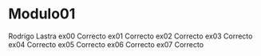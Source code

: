 # Modulo01
Rodrigo Lastra
ex00 Correcto
ex01 Correcto
ex02 Correcto
ex03 Correcto
ex04 Correcto
ex05 Correcto
ex06 Correcto
ex07 Correcto


